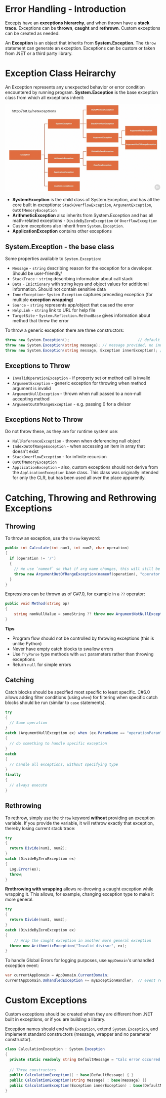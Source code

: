 # Error Handling - Introduction

Excepts have an **exceptions hierarchy**, and when thrown have a **stack trace**. Exceptions can be **thrown**, **caught** and **rethrown**. Custom exceptions can be created as needed.

An **Exception** is an object that inherits from **System.Exception**. The `throw` statement can generate an exception. Exceptions can be custom or taken from .NET or a third party library.



# Exception Class Heirarchy

An Exception represents any unexpected behavior or error condition encountered by running program. **System.Exception** is the base exception class from which all exceptions inherit:

![image-20210411153356116](./CSharpExceptions.assets/image-20210411153356116.png)

- **SystemException** is the child class of System.Exception, and has all the core built in exceptions: `StackOverflowException`, `ArgumentException`, `OutOfMemoryException`
- **ArithmeticException** also inherits from System.Exception and has all math-related exceptions - `DivideByZeroException` or `OverflowException`
- Custom exceptions also inherit from `System.Exception`.
- **ApplicationException** contains other exceptions



## System.Exception - the base class

Some properties available to `System.Exception`:

- `Message` - `string` describing reason for the exception for a developer. Should be user-friendly/
- `StackTrace` - `string` describing information about call stack
- `Data` - `IDictionary` with string keys and object values for additional information. Should not contain sensitive data
- `InnerException`- `System.Exception` captures preceding exception (for multiple **exception wrapping**)
- `Source` - `string` represents app/object that caused the error
- `HelpLink` - `string` link to URL for help file
- `TargetSite` - `System.Reflection.MethodBase` gives information about method that threw the error



To throw a generic exception there are three constructors:

```C#
throw new System.Exception();								// default message, no innerException
throw new System.Exception(string message); // message provided, no innerException
throw new System.Exception(string message, Exception innerException); // message and inner exception
```





## Exceptions to Throw

- `InvalidOperationException` - if property set or method call is invalid
- `ArgumentException` - generic exception for throwing when method argument is invalid
- `ArgumentNullException` - thrown when null passed to a non-null accepting method
- `ArgumentOutOfRangeException` - e.g. passing 0 for a divisor



## Exceptions Not to Throw

Do not throw these, as they are for runtime system use:

- `NullReferenceException` - thrown when deferencing null object
- `IndexOutOfRangeException` - when accessing an item in array that doesn't exist
- `StackOverflowException` - for infinite recursion
- `OutOfMemoryException`
- `ApplicationException` - also, custom exceptions should not derive from the `ApplicationException` base class. This class was originally intended for only the CLR, but has been used all over the place apparently.



# Catching, Throwing and Rethrowing Exceptions

## Throwing

To throw an exception, use the `throw` keyword:

```C#
public int Calculate(int num1, int num2, char operation)
{
  if (operation != '/')
  {
    // We use `nameof` so that if arg name changes, this will still be valid
    throw new ArgumentOutOfRangeException(nameof(operation), "operator not supported");
  }
}
```

Expressions can be thrown as of C#7.0, for example in a `??` operator:

```C#
public void Method(string op)
{
	string nonNullValue = someString ?? throw new ArgumentNotNullException(nameof(op));  
}
```

**Tips**

- Program flow should not be controlled by throwing exceptions (this is unlike Python)
- Never have empty catch blocks to swallow errors
- Use `TryParse` type methods with `out` parameters rather than throwing exceptions
- Return `null` for simple errors



## Catching

Catch blocks should be specified most specific to least specific.
C#6.0 allows adding filter conditions (using `when`) for filtering when specific catch blocks should be run (similar to `case` statements).

```C#
try
{
  // Some operation
}
catch (ArgumentNullException ex) when (ex.ParamName == "operationParam")
{
  // do something to handle specific exception
}
catch
{
  // handle all exceptions, without specifying type
}
finally
{
  // always execute
}
```



## Rethrowing

To rethrow, simply use the `throw` keyword **without** providing an exception variable. If you provide the variable, it will rethrow exactly that exception, thereby losing current stack trace:

```C#
try
{
  return Divide(num1, num2);
}
catch (DivideByZeroException ex)
{
  Log.Error(ex);
  throw;
}
```



**Rrethrowing with wrapping** allows re-throwing a caught exception while wrapping it. This allows, for example, changing exception type to make it more general.

```C#
try
{
  return Divide(num1, num2);
}
catch (DivideByZeroException ex)
{
	// Wrap the caught exception in another more general exception
  throw new ArithmeticException("Invalid divisor", ex);
}
```



To handle Global Errors for logging purposes, use `AppDomain`'s  unhandled exception event:

```C#
var currentAppDomain = AppDomain.CurrentDomain;
currentAppDomain.UnhandledException += myExceptionHandler;  // event receives sender and exception args
```



# Custom Exceptions

Custom exceptions should be created when they are different from .NET built in exceptions, or if you are building a library.

Exception names should end with `Exception`, extend `System.Exception`, and implement standard constructors (message, wrapper and no parameter constructor).

```C#
class CalculationException : System.Exception
{
  private static readonly string DefaultMessage = "Calc error occurred!";
  
  // Three constructors
  public CalculationException() : base(DefaultMessage) { }
  public CalculationException(string message) : base(message) {}
  public CalculationException(Exception innerException) : base(DefaultMessage, innerException) {}
}
```

